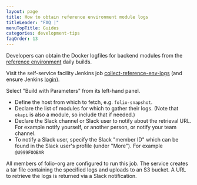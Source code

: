 ```yaml
---
layout: page
title: How to obtain reference environment module logs
titleLeader: "FAQ |"
menuTopTitle: Guides
categories: development-tips
faqOrder: 13
---
```


Developers can obtain the Docker logfiles for backend modules from the [reference environment](/guides/automation/#reference-environments) daily builds.

Visit the self-service facility Jenkins job [collect-reference-env-logs](https://jenkins-aws.indexdata.com/job/Automation/job/collect-reference-env-logs/) (and ensure Jenkins [login](/guides/automation/#jenkins)).

Select "Build with Parameters" from its left-hand panel.

* Define the host from which to fetch, e.g. `folio-snapshot`.
* Declare the list of modules for which to gather their logs.
  (Note that `okapi` is also a module, so include that if needed.)
* Declare the Slack channel or Slack user to notify about the retrieval URL.
For example notify yourself, or another person, or notify your team channel.
* To notify a Slack user, specify the Slack "member ID" which can be found in the Slack user's profile (under "More"). For example `@U999FOOBAR`

All members of folio-org are configured to run this job. The service creates a tar file containing the specified logs and uploads to an S3 bucket. A URL to retrieve the logs is returned via a Slack notification.

